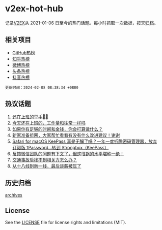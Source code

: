 # v2ex-hot-hub

 记录[V2EX](https://www.v2ex.com/)从 2021-01-06 日至今的热门话题。每小时抓取一次数据，按天[归档](archives)。
 
 ## 相关项目

- [GitHub热榜](https://github.com/lonnyzhang423/github-hot-hub)
- [知乎热榜](https://github.com/lonnyzhang423/zhihu-hot-hub)
- [微博热榜](https://github.com/lonnyzhang423/weibo-hot-hub)
- [头条热榜](https://github.com/lonnyzhang423/toutiao-hot-hub)
- [抖音热榜](https://github.com/lonnyzhang423/douyin-hot-hub)


 `更新时间：2024-02-08 08:38:34 +0800`

## 热议话题

1. [还在上班的举手🙋‍♂️](https://www.v2ex.com/t/1014798)
1. [今天还在上班的，工作量和往常一样吗](https://www.v2ex.com/t/1014832)
1. [如果你有足够的时间和金钱，你会打算做什么？](https://www.v2ex.com/t/1014884)
1. [新家准备组网，大家帮忙看看有没有什么改进建议！谢谢](https://www.v2ex.com/t/1014838)
1. [Safari for macOS KeePass 真是无解了吗？一年一度折腾密码管理器，放弃订阅版 1Password…转到 Strongbox（KeePass）](https://www.v2ex.com/t/1014816)
1. [反馈微信团队的问题有下文了，但这甩锅的水平堪称一绝！](https://www.v2ex.com/t/1014806)
1. [交通事故后找不到相关方怎么办？](https://www.v2ex.com/t/1014887)
1. [从十八线到新一线，最后谈薪被压了](https://www.v2ex.com/t/1014826)

## 历史归档

[archives](archives)

## License

See the [LICENSE](LICENSE) file for license rights and limitations (MIT).
